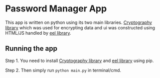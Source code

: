 # Password Manager App 

This app is written on python using its two main libraries. [Cryptography library](https://pypi.org/project/cryptography/) which was used for encrypting data and ui was
constructed using HTML/JS handled by [eel library](https://pypi.org/project/Eel/).

## Running the app

Step 1. You need to install [Cryptography library](https://pypi.org/project/cryptography/) and [eel library](https://pypi.org/project/Eel/) using pip.

Step 2. Then simply run ```python main.py``` in terminal/cmd.
